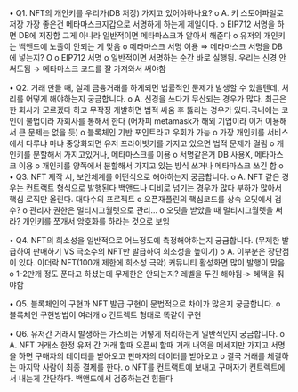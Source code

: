 •	Q1. NFT의 개인키를 우리가(DB 저장) 가지고 있어야하나요?
o	A. 키 스토어파일로 저장 가장 좋은건 메타마스크지갑으로 서명하게 하는게 제일이다.
o	EIP712 서명을 하면 DB에 저장함 그게 아니라 일반적이면 메타마스크가 알아서 해준다
o	유저의 개인키는 백앤드에 노출이 안되는 게 맞음
o	메타마스크 서명 이용 ⇒ 메타마스크 서명을 DB에 넣는지? O
o	EIP712 서명
o	일반적이면 서명하는 순간 바로 실행됨. 우리는 신경 안써도됨 → 메타마스크 코드를 잘 가져와서 써야함

•	Q2. 거래 만들 때, 실제 금융거래를 하게되면 법률적인 문제가 발생할 수 있을텐데, 처리를 어떻게 해야하는지 궁금합니다.
o	A. 신경을 쓰다가 무산되는 경우가 많다. 최근은 한 회사가 모르겠다 하고 무작정 개발하면 법적 싸움 후 뚫리는 경우가 있다.국내에는 코인이 불법이라 자회사를 통해서 한다 (어차피 metamask가 해외 기업이라 이거 이용해서 큰 문제는 없을 듯)
o	블록체인 기반 포인트라고 우회가 가능
o	가장 개인키를 서비스에서 다루냐 마냐 중앙화되면 유저 프라이빗키를 가지고 있으면 법적 문제가 걸림
o	개인키를 분할해서 가지고있거나, 메타마스크를 이용
o	서명같은거 DB 사용X, 메타마스크 이용
o	개인키를 양쪽에서 분할해서 가지고 있는 방식 쓰거나 메타마스크 쓰긴 함
o	
•	Q3. NFT 제작 시, 보안체계를 어떤식으로 해야하는지 궁금합니다.
o	A. NFT 같은 경우는 컨트랙트 형식으로 발행된다 백앤드나 디비로 넘기는 경우가 많다 부하가 많아서 핵심 로직만 올린다. 대다수의 프로젝트
o	오픈재플린의 핵심코드를 상속 오딧에서 검수?
o	관리자 권한은 멀티시그월렛으로 관리…
o	오딧을 받았을 때 멀티시그월렛을 써라? 개인키를 쪼개서 암호화를 하라는 것으로 보임

•	Q4. NFT의 희소성을 일반적으로 어느정도에 측정해야하는지 궁금합니다. (무제한 발급하여 판매하기 VS 극소수의 NFT만 발급하여 희소성을 높이기)
o	A. 이부분은 장단점이 있다. 이더락 NFT(100개 제한에 희소성 극악) 커뮤니티 활성화면 많이 발행이 맞음
o	1-2만개 정도 푼다고 하셨는데 무제한은 안되는지? 레벨을 두긴 해야됨-> 혜택을 줘야함

•	Q5. 블록체인의 구현과 NFT 발급 구현이 문법적으로 차이가 많은지 궁금합니다.
o	블록체인 구현방법이 여러개
o	컨트렉트 형태로 똑같이 구현

•	Q6. 유저간 거래시 발생하는 가스비는 어떻게 처리하는게 일반적인지 궁금합니다.
o	A. NFT 거래소 한정 유저 간 거래 할때 오픈씨 할때 거래 내역을 메세지만 가지고 서명을 하면 구매자의 데이터를 받아오고 판매자의 데이터를 받아오고
o	결국 거래를 체결하는 마지막 사람이 최종 결제를 한다.
o	NFT를 컨트랙트에 보내고 구매자가 컨트렉트에서 내는게 간단하다. 백앤드에서 검증하는건 힘들다

